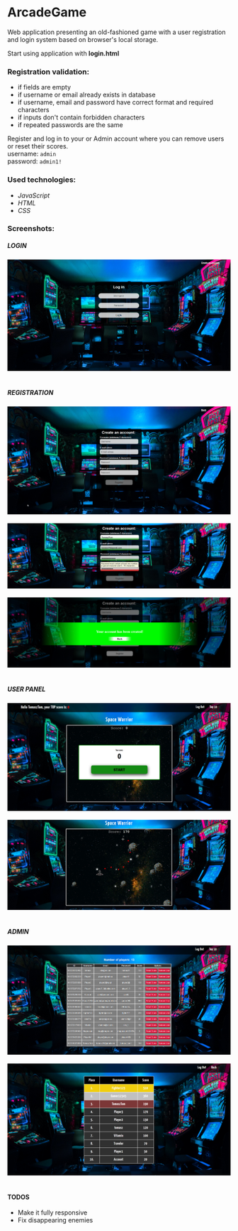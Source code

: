 # ArcadeGame

Web application presenting an old-fashioned game with a user registration and login system based on browser's local storage.

Start using application with **login.html**

### Registration validation:

- if fields are empty
- if username or email already exists in database
- if username, email and password have correct format and required characters
- if inputs don't contain forbidden characters
- if repeated passwords are the same

Register and log in to your or Admin account where you can remove users or reset their scores.<br/>
username: `admin` <br/>
password: `admin1!`

### Used technologies:

- _JavaScript_
- _HTML_
- _CSS_

### Screenshots:

##### LOGIN

![screenshot](screenshots/Login.png?raw=true)<br/><br/>

##### REGISTRATION

![screenshot](screenshots/Registration.png?raw=true) <br/><br/>
![screenshot](screenshots/Registration_error.png?raw=true) <br/><br/>
![screenshot](screenshots/Registration_created.png?raw=true) <br/><br/>

##### USER PANEL

![screenshot](screenshots/User.png?raw=true) <br/><br/>
![screenshot](screenshots/User_game.png?raw=true) <br/><br/>

##### ADMIN

![screenshot](screenshots/Admin.png?raw=true) <br/><br/>
![screenshot](screenshots/Top10.png?raw=true) <br/><br/>

#### TODOS

- Make it fully responsive
- Fix disappearing enemies
